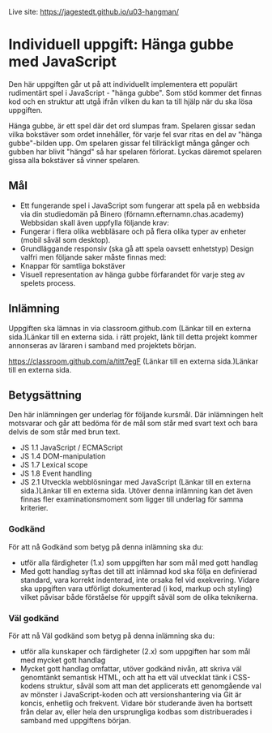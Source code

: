 Live site: https://jagestedt.github.io/u03-hangman/

# Individuell uppgift: Hänga gubbe med JavaScript

Den här uppgiften går ut på att individuellt implementera ett populärt rudimentärt spel i JavaScript - "hänga gubbe". Som stöd kommer det finnas kod och en struktur att utgå ifrån vilken du kan ta till hjälp när du ska lösa uppgiften.

Hänga gubbe, är ett spel där det ord slumpas fram. Spelaren gissar sedan vilka bokstäver som ordet innehåller, för varje fel svar ritas en del av "hänga gubbe"-bilden upp. Om spelaren gissar fel tillräckligt många gånger och gubben har blivit "hängd" så har spelaren förlorat. Lyckas däremot spelaren gissa alla bokstäver så vinner spelaren.

## Mål

- Ett fungerande spel i JavaScript som fungerar att spela på en webbsida via din studiedomän på Binero (förnamn.efternamn.chas.academy)
  Webbsidan skall även uppfylla följande krav:
- Fungerar i flera olika webbläsare och på flera olika typer av enheter (mobil såväl som desktop).
- Grundläggande responsiv (ska gå att spela oavsett enhetstyp)
  Design valfri men följande saker måste finnas med:
- Knappar för samtliga bokstäver
- Visuell representation av hänga gubbe förfarandet för varje steg av spelets process.

## Inlämning

Uppgiften ska lämnas in via classroom.github.com (Länkar till en externa sida.)Länkar till en externa sida. i rätt projekt, länk till detta projekt kommer annonseras av läraren i samband med projektets början.

https://classroom.github.com/a/titt7egF (Länkar till en externa sida.)Länkar till en externa sida.

## Betygsättning

Den här inlämningen ger underlag för följande kursmål. Där inlämningen helt motsvarar och går att bedöma för de mål som står med svart text och bara delvis de som står med brun text.

- JS 1.1 JavaScript / ECMAScript
- JS 1.4 DOM-manipulation
- JS 1.7 Lexical scope
- JS 1.8 Event handling
- JS 2.1 Utveckla webblösningar med JavaScript (Länkar till en externa sida.)Länkar till en externa sida.
  Utöver denna inlämning kan det även finnas fler examinationsmoment som ligger till underlag för samma kriterier.

### Godkänd

För att nå Godkänd som betyg på denna inlämning ska du:

- utför alla färdigheter (1.x) som uppgiften har som mål med gott handlag
- Med gott handlag syftas det till att inlämnad kod ska följa en definierad standard, vara korrekt indenterad, inte orsaka fel vid exekvering. Vidare ska uppgiften vara utförligt dokumenterad (i kod, markup och styling) vilket påvisar både förståelse för uppgift såväl som de olika teknikerna.

### Väl godkänd

För att nå Väl godkänd som betyg på denna inlämning ska du:

- utför alla kunskaper och färdigheter (2.x) som uppgiften har som mål med mycket gott handlag
- Mycket gott handlag omfattar, utöver godkänd nivån, att skriva väl genomtänkt semantisk HTML, och att ha ett väl utvecklat tänk i CSS-kodens struktur, såväl som att man det applicerats ett genomgående val av mönster i JavaScript-koden och att versionshantering via Git är koncis, enhetlig och frekvent. Vidare bör studerande även ha bortsett från delar av, eller hela den ursprungliga kodbas som distribuerades i samband med uppgiftens början.
